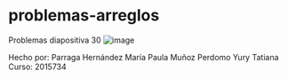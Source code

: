 # problemas-arreglos
Problemas diapositiva 30
![image](https://github.com/user-attachments/assets/858812ba-89ee-4071-a7fb-6841476b74d3)

Hecho por: 
Parraga Hernández María Paula
Muñoz Perdomo Yury Tatiana
Curso: 2015734
